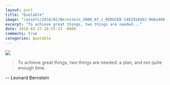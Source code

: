 ```yaml
---
layout: post
title: "Quotable"
image: "/assets/2018/02/Bernstein_2000_07_c_REDUCED-1481918492-960x480.jpg"
excerpt: "To achieve great things, two things are needed..."
date: 2018-02-27 16:55:13 -0600
comments: true
categories: quotable
---
```


![]({{site.baseurl}}/assets/2018/02/Bernstein_2000_07_c_REDUCED-1481918492-960x480.jpg)

> To achieve great things, two things are needed: a plan, and not quite enough time.

-- Leonard Bernstein

